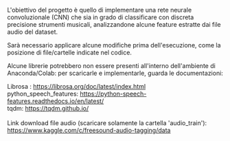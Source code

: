 L'obiettivo del progetto è quello di implementare una rete neurale convoluzionale (CNN) che sia in grado di classificare con discreta precisione strumenti musicali, 
analizzandone alcune feature estratte dai file audio del dataset.

Sarà necessario applicare alcune modifiche prima dell'esecuzione, come la posizione di file/cartelle indicate nel codice.

Alcune librerie potrebbero non essere presenti all'interno dell'ambiente di Anaconda/Colab: per scaricarle e implementarle, guarda le documentazioni:

Librosa : https://librosa.org/doc/latest/index.html <br>
python_speech_features: https://python-speech-features.readthedocs.io/en/latest/<br>
tqdm: https://tqdm.github.io/<br>
<br>
Link download file audio (scaricare solamente la cartella 'audio_train'): https://www.kaggle.com/c/freesound-audio-tagging/data
